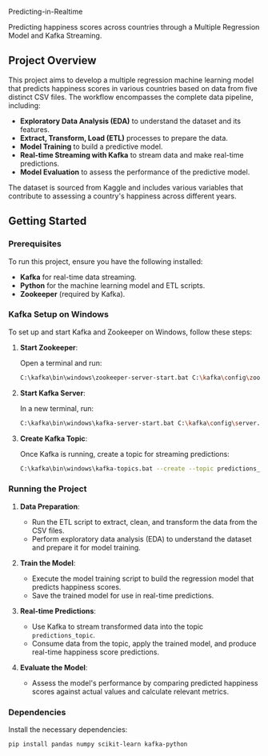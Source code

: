  Predicting-in-Realtime

Predicting happiness scores across countries through a Multiple Regression Model and Kafka Streaming.

## Project Overview

This project aims to develop a multiple regression machine learning model that predicts happiness scores in various countries based on data from five distinct CSV files. The workflow encompasses the complete data pipeline, including:

- **Exploratory Data Analysis (EDA)** to understand the dataset and its features.
- **Extract, Transform, Load (ETL)** processes to prepare the data.
- **Model Training** to build a predictive model.
- **Real-time Streaming with Kafka** to stream data and make real-time predictions.
- **Model Evaluation** to assess the performance of the predictive model.

The dataset is sourced from Kaggle and includes various variables that contribute to assessing a country's happiness across different years.

## Getting Started

### Prerequisites

To run this project, ensure you have the following installed:

- **Kafka** for real-time data streaming.
- **Python** for the machine learning model and ETL scripts.
- **Zookeeper** (required by Kafka).

### Kafka Setup on Windows

To set up and start Kafka and Zookeeper on Windows, follow these steps:

1. **Start Zookeeper**:

   Open a terminal and run:

   ```bash
   C:\kafka\bin\windows\zookeeper-server-start.bat C:\kafka\config\zookeeper.properties
   
2. **Start Kafka Server**:

   In a new terminal, run:

   ```bash
   C:\kafka\bin\windows\kafka-server-start.bat C:\kafka\config\server.properties

3. **Create Kafka Topic**:

   Once Kafka is running, create a topic for streaming predictions:

   ```bash
   C:\kafka\bin\windows\kafka-topics.bat --create --topic predictions_topic --bootstrap-server localhost:9092 --partitions 1 --replication-factor 1
   
### Running the Project

1. **Data Preparation**:
   - Run the ETL script to extract, clean, and transform the data from the CSV files.
   - Perform exploratory data analysis (EDA) to understand the dataset and prepare it for model training.

2. **Train the Model**:
   - Execute the model training script to build the regression model that predicts happiness scores.
   - Save the trained model for use in real-time predictions.

3. **Real-time Predictions**:
   - Use Kafka to stream transformed data into the topic `predictions_topic`.
   - Consume data from the topic, apply the trained model, and produce real-time happiness score predictions.

4. **Evaluate the Model**:
   - Assess the model's performance by comparing predicted happiness scores against actual values and calculate relevant metrics.

### Dependencies

Install the necessary dependencies:

```bash
pip install pandas numpy scikit-learn kafka-python